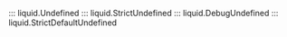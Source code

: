 ::: liquid.Undefined
::: liquid.StrictUndefined
::: liquid.DebugUndefined
::: liquid.StrictDefaultUndefined
